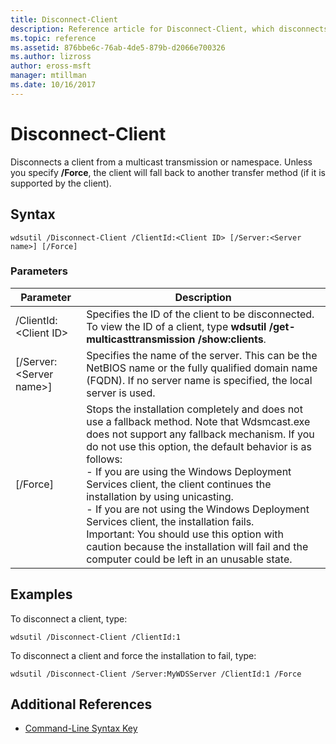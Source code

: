 ```yaml
---
title: Disconnect-Client
description: Reference article for Disconnect-Client, which disconnects a client from a multicast transmission or namespace.
ms.topic: reference
ms.assetid: 876bbe6c-76ab-4de5-879b-d2066e700326
ms.author: lizross
author: eross-msft
manager: mtillman
ms.date: 10/16/2017
---
```


# Disconnect-Client

Disconnects a client from a multicast transmission or namespace. Unless you specify **/Force**, the client will fall back to another transfer method (if it is supported by the client).

## Syntax

```
wdsutil /Disconnect-Client /ClientId:<Client ID> [/Server:<Server name>] [/Force]
```

### Parameters

|Parameter|Description|
|---------|-----------|
|/ClientId:\<Client ID>|Specifies the ID of the client to be disconnected. To view the ID of a client, type **wdsutil /get-multicasttransmission /show:clients**.|
|[/Server:\<Server name>]|Specifies the name of the server. This can be the NetBIOS name or the fully qualified domain name (FQDN). If no server name is specified, the local server is used.|
|[/Force]|Stops the installation completely and does not use a fallback method. Note that Wdsmcast.exe does not support any fallback mechanism. If you do not use this option, the default behavior is as follows:</br>-   If you are using the Windows Deployment Services client, the client continues the installation by using unicasting.</br>-   If you are not using the Windows Deployment Services client, the installation fails.</br>Important: You should use this option with caution because the installation will fail and the computer could be left in an unusable state.|

## Examples

To disconnect a client, type:
```
wdsutil /Disconnect-Client /ClientId:1
```
To disconnect a client and force the installation to fail, type:
```
wdsutil /Disconnect-Client /Server:MyWDSServer /ClientId:1 /Force
```

## Additional References

- [Command-Line Syntax Key](command-line-syntax-key.md)